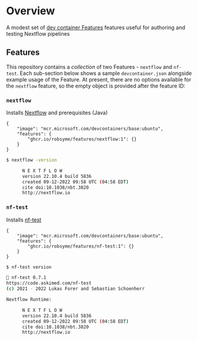 # Overview

A modest set of [dev container Features](https://containers.dev/implementors/features/) features useful for authoring and testing Nextflow pipelines

## Features

This repository contains a _collection_ of two Features - `nextflow` and `nf-test`. Each sub-section below shows a sample `devcontainer.json` alongside example usage of the Feature. At present, there are no options available for the `nextflow` feature, so the empty object is provided after the feature ID:

### `nextflow`

Installs [Nextflow](https://www.nextflow.io/) and prerequisites (Java)

```jsonc
{
    "image": "mcr.microsoft.com/devcontainers/base:ubuntu",
    "features": {
        "ghcr.io/robsyme/features/nextflow:1": {}
    }
}
```

```bash
$ nextflow -version

      N E X T F L O W
      version 22.10.4 build 5836
      created 09-12-2022 09:58 UTC (04:58 EDT)
      cite doi:10.1038/nbt.3820
      http://nextflow.io
```

### `nf-test`

Installs [nf-test](https://code.askimed.com/nf-test/)

```jsonc
{
    "image": "mcr.microsoft.com/devcontainers/base:ubuntu",
    "features": {
        "ghcr.io/robsyme/features/nf-test:1": {}
    }
}
```

```bash
$ nf-test version

🚀 nf-test 0.7.1
https://code.askimed.com/nf-test
(c) 2021 - 2022 Lukas Forer and Sebastian Schoenherr

Nextflow Runtime:

      N E X T F L O W
      version 22.10.4 build 5836
      created 09-12-2022 09:58 UTC (04:58 EDT)
      cite doi:10.1038/nbt.3820
      http://nextflow.io
```
